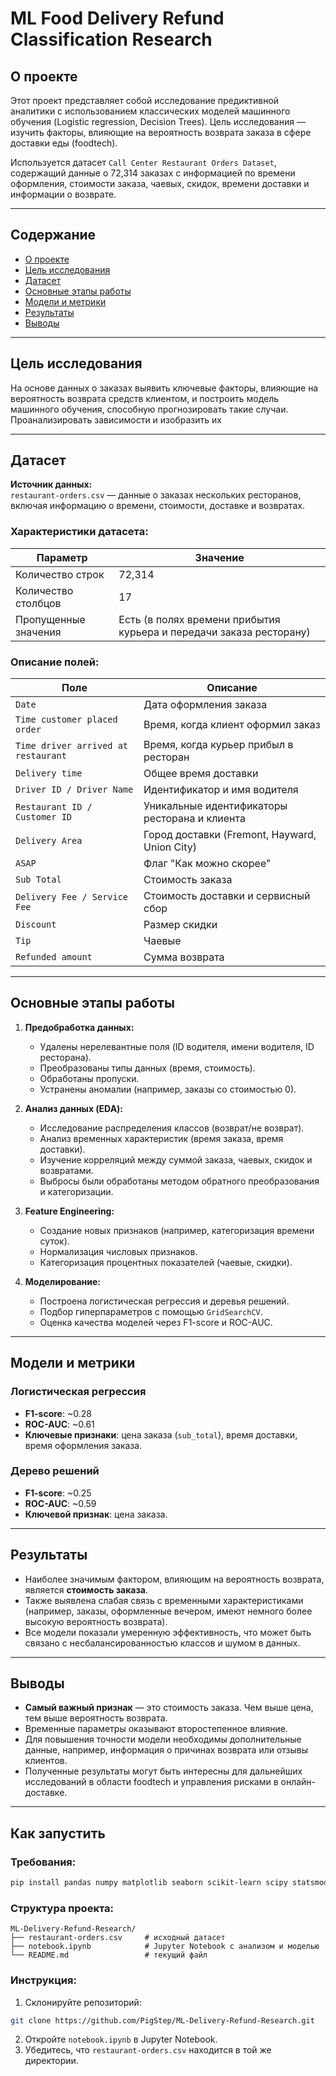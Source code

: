 
# ML Food Delivery Refund Classification Research

## О проекте
Этот проект представляет собой исследование предиктивной аналитики с использованием классических моделей машинного обучения (Logistic regression, Decision Trees). Цель исследования — изучить факторы, влияющие на вероятность возврата заказа в сфере доставки еды (foodtech). 

Используется датасет `Call Center Restaurant Orders Dataset`, содержащий данные о 72,314 заказах с информацией по времени оформления, стоимости заказа, чаевых, скидок, времени доставки и информации о возврате.

---

## Содержание

- [О проекте](#о-проекте)
- [Цель исследования](#цель-исследования)
- [Датасет](#датасет)
- [Основные этапы работы](#основные-этапы-работы)
- [Модели и метрики](#модели-и-метрики)
- [Результаты](#результаты)
- [Выводы](#выводы)

---

## Цель исследования
На основе данных о заказах выявить ключевые факторы, влияющие на вероятность возврата средств клиентом, и построить модель машинного обучения, способную прогнозировать такие случаи. Проанализировать зависимости и изобразить их

---

## Датасет

**Источник данных:**  
`restaurant-orders.csv` — данные о заказах нескольких ресторанов, включая информацию о времени, стоимости, доставке и возвратах.

### Характеристики датасета:
| Параметр | Значение |
|----------|----------|
| Количество строк | 72,314 |
| Количество столбцов | 17 |
| Пропущенные значения | Есть (в полях времени прибытия курьера и передачи заказа ресторану) |

### Описание полей:
| Поле | Описание |
|------|----------|
| `Date` | Дата оформления заказа |
| `Time customer placed order` | Время, когда клиент оформил заказ |
| `Time driver arrived at restaurant` | Время, когда курьер прибыл в ресторан |
| `Delivery time` | Общее время доставки |
| `Driver ID / Driver Name` | Идентификатор и имя водителя |
| `Restaurant ID / Customer ID` | Уникальные идентификаторы ресторана и клиента |
| `Delivery Area` | Город доставки (Fremont, Hayward, Union City) |
| `ASAP` | Флаг "Как можно скорее" |
| `Sub Total` | Стоимость заказа |
| `Delivery Fee / Service Fee` | Стоимость доставки и сервисный сбор |
| `Discount` | Размер скидки |
| `Tip` | Чаевые |
| `Refunded amount` | Сумма возврата |

---

## Основные этапы работы

1. **Предобработка данных:**
   - Удалены нерелевантные поля (ID водителя, имени водителя, ID ресторана).
   - Преобразованы типы данных (время, стоимость).
   - Обработаны пропуски.
   - Устранены аномалии (например, заказы со стоимостью 0).

2. **Анализ данных (EDA):**
   - Исследование распределения классов (возврат/не возврат).
   - Анализ временных характеристик (время заказа, время доставки).
   - Изучение корреляций между суммой заказа, чаевых, скидок и возвратами.
   - Выбросы были обработаны методом обратного преобразования и категоризации.

3. **Feature Engineering:**
   - Создание новых признаков (например, категоризация времени суток).
   - Нормализация числовых признаков.
   - Категоризация процентных показателей (чаевые, скидки).

4. **Моделирование:**
   - Построена логистическая регрессия и деревья решений.
   - Подбор гиперпараметров с помощью `GridSearchCV`.
   - Оценка качества моделей через F1-score и ROC-AUC.

---

## Модели и метрики

### Логистическая регрессия
- **F1-score**: ~0.28
- **ROC-AUC**: ~0.61
- **Ключевые признаки**: цена заказа (`sub_total`), время доставки, время оформления заказа.

### Дерево решений
- **F1-score**: ~0.25
- **ROC-AUC**: ~0.59
- **Ключевой признак**: цена заказа.

---

## Результаты

- Наиболее значимым фактором, влияющим на вероятность возврата, является **стоимость заказа**.
- Также выявлена слабая связь с временными характеристиками (например, заказы, оформленные вечером, имеют немного более высокую вероятность возврата).
- Все модели показали умеренную эффективность, что может быть связано с несбалансированностью классов и шумом в данных.

---

## Выводы

- **Самый важный признак** — это стоимость заказа. Чем выше цена, тем выше вероятность возврата.
- Временные параметры оказывают второстепенное влияние.
- Для повышения точности модели необходимы дополнительные данные, например, информация о причинах возврата или отзывы клиентов.
- Полученные результаты могут быть интересны для дальнейших исследований в области foodtech и управления рисками в онлайн-доставке.

---

## Как запустить

### Требования:
```bash
pip install pandas numpy matplotlib seaborn scikit-learn scipy statsmodels
```

### Структура проекта:
```
ML-Delivery-Refund-Research/
├── restaurant-orders.csv     # исходный датасет
├── notebook.ipynb            # Jupyter Notebook с анализом и моделью
└── README.md                 # текущий файл
```

### Инструкция:
1. Склонируйте репозиторий:
```bash
git clone https://github.com/PigStep/ML-Delivery-Refund-Research.git
```
2. Откройте `notebook.ipynb` в Jupyter Notebook.
3. Убедитесь, что `restaurant-orders.csv` находится в той же директории.
